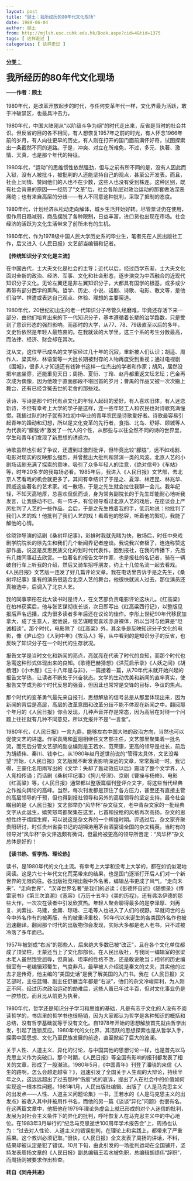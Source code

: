 ```yaml
---
layout: post
title: "顾土：我所经历的80年代文化现场"
date: 1989-06-04
author: 顾土
from: http://mjlsh.usc.cuhk.edu.hk/Book.aspx?cid=4&tid=1375
tags: [ 这样走过 ]
categories: [ 这样走过 ]
---
```


<div style="margin: 15px 10px 10px 0px;">
 <div>
  <span id="ctl00_ContentPlaceHolder1_chapter1_SubjectLabel" style="font-weight:bold;text-decoration:underline;">
   分类：
  </span>
 </div>
 <p>
  <strong>
   <font size="5">
    我所经历的80年代文化现场
   </font>
  </strong>
 </p>
 <p>
  <strong>
   ——作者：顾土
   <br/>
  </strong>
  <br/>
  1980年代，是改革开放起步的时代，与任何变革年代一样，文化界最为活跃，敢于冲破禁区，也最具冲击力。
 </p>
 <p>
  1980年代，中国大陆刚从“以阶级斗争为纲”的时代走出来，反省是当时的社会共识。但反省的目的各不相同，有人想恢复1957年之前的时光，有人怀念1966年前的岁月，有人向往更早的历史，有人则在打开的国门面前满怀好奇，试图探索出一条截然不同的道路。于是，冲突、对立在所难免，不过，多元、执著、激情、天真，也是那个年代的特征。
 </p>
 <p>
  1980年代，“运动”的思维惯性依然强劲，但与之前有所不同的是，没有人因此而入狱，没有人被批斗，被批判的人还能坚持自己的观点，甚至公开发表。而且，社会上同情、赞同他们的人也不在少数，这些人也没有受到株连。这种区别，既有社会背景的原因——经历了“文革”后，社会各阶层对政治运动的那套做法深恶痛绝；也有来自高层的分歧——有人不同意这种批判，采取了抵制的态度。
 </p>
 <p>
  1980年代，计划经济从松动走向解体，城乡生活开始好转。尽管票证仍在使用，但作用日趋减弱，商品摆脱了各种限制，日益丰富，进口货也出现在市场。社会经济的活跃为文化生活带来了前所未有的生机。
 </p>
 <p>
  1980年代，作为1978级中国人民大学历史系的毕业生，笔者先在人民出版社工作，后又进入《人民日报》文艺部当编辑和记者。
 </p>
 <p>
  <strong>
   【传统知识分子文化是主流】
  </strong>
 </p>
 <p>
  在中国古代，士大夫文化是社会的主导；近代以后，经过西学东渐，士大夫文化面对全新的政治、经济、军事、文化和社会形态，逐步演变为中西融合的近现代知识分子文化。无论左翼还是非左翼知识分子，大都具有国学的根基，或多或少再带有部分西学的熏陶。哲学、历史、小说、话剧、诗歌、电影、散文等，是他们治学、排遣或表达自己观点、体验、理想的主要渠道。
 </p>
 <p>
  1980年代，20世纪初出生的老一代知识分子尽管久经磨难，毕竟还存活下来一部分，由他们培育出来的下一代知识分子，基本遵循着长辈的治学路数，只是受到了意识形态的强烈影响。而那时的大学，从77、78、79级直至以后的多年，文史哲依然是年轻人最热衷的。在我就读的大学里，这三个系的考生分数最高，而法律、经济、财会却在其次。
 </p>
 <p>
  沈从文，这位早已成名的文学家经过几十年的沉寂，重新被人们认识；胡适、周作人、梁实秋、林语堂等一大批长期被封存的人物再度受到重视；通过电视剧《围城》，很多人才知道还有钱钟书这样一位杰出的学者和作家；胡风，居然没把牢底坐穿，还能重见天日；周扬、夏衍、丁玲、赵丹都重返文坛艺坛；巴金再次成为偶像，因为他敢于直面那段不堪回首的岁月；曹禺的作品又被一次次搬上舞台，还有已经含冤去世的老舍的那些戏。
 </p>
 <p>
  读诗、写诗是那个时代有点文化的年轻人起码的爱好。有人喜欢旧体，有人迷恋新诗，不但有幸考上大学的学子是这样，连一些年轻工人和农民也对诗歌充满憧憬。我插过队的村子就有3位初中毕业的青年农民是诗歌爱好者。诗歌最容易引起青年的躁动和幻想，所以是文化变革的先行者，食指、北岛、舒婷、顾城等人为代表的“朦胧诗”激发了一代人的个性，从那些与以往全然不同的诗的世界里，学生和青年们发现了新思想的诱惑力。
 </p>
 <p>
  诗歌虽然也引起了争议，还遭到过激烈批评，但毕竟比较“朦胧”，远不如戏剧、电影对现实的反映那么强烈，并曾惹出大批判和禁演一类的风波。北京人艺的小剧场话剧充满了探索的意味，吸引了众多年轻人的注意，《绝对信号》《车站》等，时年20多岁的我每场必看。1985年后，我进入《人民日报》文艺部，去北京人艺看戏的机会就更多了，其间有幸结识了于是之、夏淳、林连昆、林兆华、顾威这些著名的艺术家。戏一散场，于是之先生就会拉住我聊一会儿。我年纪轻，不知天高地厚，总喜欢侃侃而谈，身为常务副院长的于先生却能耐心地听我发言，让我感动不已。有一阵子，有位领导看过北京人艺的戏后，在座谈会上严厉批判了人艺的一些作品。会后，于是之先生拽着我的手，低沉地说：他批判了我们人艺的戏！他批判了我们人艺的戏！看着他的愁容，听着他的絮叨，我能了解他的心情。
 </p>
 <p>
  徐晓钟导演的话剧《桑树坪纪事》，彩排时我就先睹为快，散场后，时任中央戏剧学院院长的徐先生和我们几个新闻界记者座谈。我说我兴奋极了，连连称赞这部作品，说这是反思民族文化的划时代代表作。回到报社，在我的传播下，先后有几拨同事赶去欣赏。一位著名的报告文学作家，也是报社的名记者，骑在一辆破自行车上听我的介绍，然后又骑车招呼朋友，约上十几位名流一起去看戏。《人民日报》文艺版一连发了好几篇评论文章。我在电话里告诉于是之先生，《桑树坪纪事》里有的演员很适合北京人艺的舞台，他很快就派人过去，那位演员还真被选中，后调入了北京人艺。
 </p>
 <p>
  我的同事李彤在北大读书时是诗人，在文艺部负责电影评论这块儿。《红高粱》在柏林获奖后，他与张艺谋彻夜长谈，次日即写出《红高粱西行记》，以整版见报后声名远播，成为很多读者多年后还在议论的佳作。李彤上世纪90年代移民加拿大，成了生意人，据他说，张艺谋睡觉喜欢赤身裸体，所以当时与他算是“坦诚相谈”。那个时代，电影除了《红高粱》外，其余多是反映知识分子文化的电影，像《庐山恋》《人到中年》《牧马人》等，从中看到的是知识分子的反省，也反映了知识分子在一个时代的生存状况。
 </p>
 <p>
  报告文学是当时文化和新闻的亮点，亮就亮在代表了时代的良知，而那个时代也急需这种形式体现出来的良知。《歌德巴赫猜想》《洪荒启示录》《人妖之间》《胡杨泪》《小木屋》《三十八年是与非》，一篇接着一篇，从70年代末就开始兴起的报告文学热，让读者不断处于兴奋状态。文学的生动优美和新闻的直率真实，使报告文学成为那个时代反思的强音，但因此也常常是交锋的目标、争议的焦点。
 </p>
 <p>
  那个时代的变革勇气最先来自报刊，思想解放的信号总是从那里体现出来，因为新闻的背后是高层，高层的改革意图和改革分歧不能不体现在新闻之中。翻阅那个年月的《人民日报》你会发现，几种声音并存是常态，因为高层在对待一个问题上往往就有几种不同意见，所以党报并不是“一言堂”。
 </p>
 <p>
  1980年代，《人民日报》一言九鼎，能够左右中国大陆的政治方向，当然也可以促使文艺的进退。作家袁鹰和蓝翎相继任文艺部主任，文艺部里聚集着一批名流，而先后分管文艺部的副总编则是王若水、范荣康，更高的领导是社长，前后为胡绩伟、秦川、钱李仁。从1980年赵丹逝世前说的“管得太具体，文艺没希望”开始，《人民日报》文艺版就不断发表影响深远的文章，常常轰动一时。我记得，王蒙化名阳雨写出的《文学：失却了轰动效应以后》震动了整个文学界，人人竞相传诵；而话剧《桑树坪纪事》《狗儿爷涅》、京剧《曹操与杨修》、电影《红高粱》等，《人民日报》通常都以整版篇幅刊登评介文字，将这些当代经典之作推向舆论的高峰。当然，每次刊发都是顶住了各方压力，甚至还有直接主管的高层领导的干预，但也得到报社领导和另外的高层领导的坚定支持。最令社会瞩目的是《人民日报》文艺部举办“风华杯”杂文征文，老中青杂文家的一批经典文字从此诞生，嬉笑怒骂都聚集在这里，匕首和投枪的风格再次高扬，杂文的思想性终于熠熠生辉，可以说这是杂文界的一个辉煌时期。评选过后，杂文家齐聚贵阳研讨，时任贵州省委书记的胡锦涛用茅台酒宴请全国的杂文精英。当时有的领导对“风华杯”杂文评选颇有微词，但最终被更高的领导所否定：“风华杯”杂文总体是好的！
 </p>
 <p>
  <strong>
   【读书热、哲学热、理论热】
  </strong>
 </p>
 <p>
  读书，是1980年代的文化主流。有幸考上大学和没考上大学的，都在如饥似渴地阅读。这是六七十年代文化荒芜带来的结果，也是国门逐渐打开后人们对一个新世界的无限向往。各出版社竞相出版中外名著，编辑丛书更成了风气，“走向未来”、“走向世界”、“汉译世界名著”是我们的必读；《彭德怀自述》《随想录》《傅雷家书》《第三次浪潮》《宽容》《万历十五年》《美的历程》，还有弗洛伊德的那些大作，一次次在读者中引发欣赏热。年轻人聚会聊得最多的是李泽厚、刘再复、刘索拉、马建，金庸、琼瑶、三毛等人也进入了人们的视野。早就问世的古今中外名作有的被再版，有的被重译重校，50年代以来诞生的各类国外名作也被迅速翻译。翻阅那个时代的出版物你会发现，实际大多都是老人老书，只不过被冷落了多年而已。
 </p>
 <p>
  1957年被划成“右派”的那些人，后来绝大多数已被“改正”，且在各个文化单位都成了顶梁柱，王蒙还当上了文化部部长。在人民出版社，与我同一编辑室的张梁木老人虽然饱受屈辱，但真诚、坦率的性格不改，还是敢说敢当；相邻的历史编辑室有一老编辑邓蜀生，气度非凡，最早被人介绍说是秦文的丈夫，其实他的过去才是传奇，他主编的“美国史话”是我了解美国的入门书。我在《人民日报》文艺部时，主任蓝翎、副主任舒展当年都是“右派”，他们的杂文冷峻犀利，为人刚正不阿。经过历次政治运动的劫难后，这些人虽已年过半百，但对文化事业仍是一腔热忱，而且比从前更为执著。
 </p>
 <p>
  1980年代，哲学还是知识分子学习和思维的基础，凡是有志于文化的人没有不阅读哲学的，书店里的哲学书也很畅销，因为大家都认为哲学是各种知识的概括和总结，没有哲学基础就等于没有文化。自1978年开始的思想解放首先就由哲学出发，引起了连锁反应。1980年代的文化界，其活跃的思想探索也是从哲学入手，探索中国思想、文化乃至民族发展的前途，直至掀起了巨大的波澜。
 </p>
 <p>
  关于人性、人道主义、异化的讨论，与中国其他的思想讨论一样，也是首先以马克思主义作为突破口。那个时期，《人民日报》等全国有影响的报刊都发表了相关的文章，形成了一股潮流。1980年5月，《中国青年》刊登了潘晓的来信《人生的路啊，怎么会越走越窄？》，迅速引发了全国关于人生观的大辩论，持续半年之久，这远远超出了过去那种“伤痕”式的哀诉，提出了人在社会中的价值如何实现这一根本性问题。1981年1月，人民出版社编辑、出版了《人是马克思主义的出发点——人性、人道主义问题论集》一书，王若水的《人是马克思主义的出发点》被收入其中并被用作书名，而他的另一篇《谈谈“异化”问题》也很有名。在这两篇文章中，他把他在1979年理论务虚会上就已形成的对个人迷信的批判，发展为对社会主义条件下的异化的批判，呼吁恢复人在马克思主义中的中心地位。在1983年3月举行的“纪念马克思逝世100周年学术报告会”上，周扬也认为：“过去对人性论、人道主义的错误批判，在理论上和实践上，都带来了严重后果。这个教训必须记取。”很快，《人民日报》全文发表了周扬的讲话，不料，结果却被认定是犯了错误。10月下旬，由此引发的一场批判运动在全国铺开，坚持发表周扬文章的《人民日报》副总编辑王若水被免职，总编辑胡绩伟“辞职”，而周扬则被要求作出检查。
  <br/>
 </p>
 <p>
  <strong>
   转自《同舟共进》
  </strong>
 </p>
</div>

